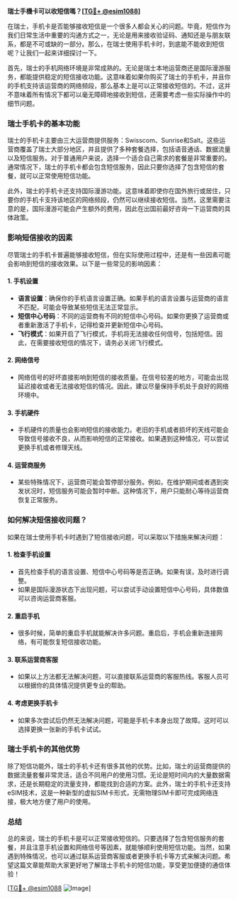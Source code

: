 **瑞士手機卡可以收短信嗎？[[TG💪+ @esim1088](https://t.me/s/esim1088)]**

在瑞士，手机卡是否能够接收短信是一个很多人都会关心的问题。毕竟，短信作为我们日常生活中重要的沟通方式之一，无论是用来接收验证码、通知还是与朋友联系，都是不可或缺的一部分。那么，在瑞士使用手机卡时，到底能不能收到短信呢？让我们一起来详细探讨一下。

首先，瑞士的手机网络环境是非常成熟的。无论是瑞士本地运营商还是国际漫游服务，都能提供稳定的短信接收功能。这意味着如果你购买了瑞士的手机卡，并且你的手机支持该运营商的网络频段，那么基本上是可以正常接收短信的。不过，这并不意味着所有情况下都可以毫无障碍地接收到短信，还需要考虑一些实际操作中的细节问题。

### 瑞士手机卡的基本功能

瑞士的手机卡主要由三大运营商提供服务：Swisscom、Sunrise和Salt。这些运营商覆盖了瑞士大部分地区，并且提供了多种套餐选择，包括语音通话、数据流量以及短信服务。对于普通用户来说，选择一个适合自己需求的套餐是非常重要的。通常情况下，瑞士的手机卡都会包含短信服务，因此只要你选择了包含短信的套餐，就可以正常使用短信功能。

此外，瑞士的手机卡还支持国际漫游功能。这意味着即使你在国外旅行或居住，只要你的手机卡支持该地区的网络频段，仍然可以继续接收短信。当然，这里需要注意的是，国际漫游可能会产生额外的费用，因此在出国前最好咨询一下运营商的具体政策。

### 影响短信接收的因素

尽管瑞士的手机卡普遍能够接收短信，但在实际使用过程中，还是有一些因素可能会影响到短信的接收效果。以下是一些常见的影响因素：

#### 1. **手机设置**
   - **语言设置**：确保你的手机语言设置正确。如果手机的语言设置与运营商的语言不匹配，可能会导致某些短信无法正常显示。
   - **短信中心号码**：不同的运营商有不同的短信中心号码。如果你更换了运营商或者重新激活了手机卡，记得检查并更新短信中心号码。
   - **飞行模式**：如果开启了飞行模式，手机将无法接收任何信号，包括短信。因此，在需要接收短信的情况下，请务必关闭飞行模式。

#### 2. **网络信号**
   - 网络信号的好坏直接影响到短信的接收质量。在信号较差的地方，可能会出现延迟接收或者无法接收短信的情况。因此，建议尽量保持手机处于良好的网络环境中。

#### 3. **手机硬件**
   - 手机硬件的质量也会影响短信的接收能力。老旧的手机或者损坏的天线可能会导致信号接收不良，从而影响短信的正常接收。如果遇到这种情况，可以尝试更换手机或者修理天线。

#### 4. **运营商服务**
   - 某些特殊情况下，运营商可能会暂停部分服务。例如，在维护期间或者遇到突发状况时，短信服务可能会暂时中断。这种情况下，用户只能耐心等待运营商恢复正常服务。

### 如何解决短信接收问题？

如果在瑞士使用手机卡时遇到了短信接收问题，可以采取以下措施来解决问题：

#### 1. **检查手机设置**
   - 首先检查手机的语言设置、短信中心号码等是否正确。如果有误，及时进行调整。
   - 如果是国际漫游状态下出现问题，可以尝试手动设置短信中心号码，具体数值可以咨询运营商客服。

#### 2. **重启手机**
   - 很多时候，简单的重启手机就能解决许多问题。重启后，手机会重新连接网络，有可能恢复短信接收功能。

#### 3. **联系运营商客服**
   - 如果以上方法都无法解决问题，可以直接联系运营商的客服热线。客服人员可以根据你的具体情况提供更专业的帮助。

#### 4. **考虑更换手机卡**
   - 如果多次尝试后仍然无法解决问题，可能是手机卡本身出现了故障。这时可以选择更换一张新的手机卡试试。

### 瑞士手机卡的其他优势

除了短信功能外，瑞士的手机卡还有很多其他的优势。比如，瑞士的运营商提供的数据流量套餐非常灵活，适合不同用户的使用习惯。无论是短时间内的大量数据需求，还是长期稳定的流量支持，都能找到合适的方案。此外，瑞士的手机卡还支持eSIM技术，这是一种新型的虚拟SIM卡形式，无需物理SIM卡即可完成网络连接，极大地方便了用户的使用。

### 总结

总的来说，瑞士的手机卡是可以正常接收短信的。只要选择了包含短信服务的套餐，并且注意手机设置和网络信号等因素，就能够顺利使用短信功能。当然，如果遇到特殊情况，也可以通过联系运营商客服或者更换手机卡等方式来解决问题。希望这篇文章能帮助大家更好地了解瑞士手机卡的短信功能，享受更加便捷的通信体验！

[[TG💪+ @esim1088](https://t.me/s/esim1088) ![Image](https://i.postimg.cc/4NQfJmqS/Snipaste-2025-05-13-00-14-12.png)]